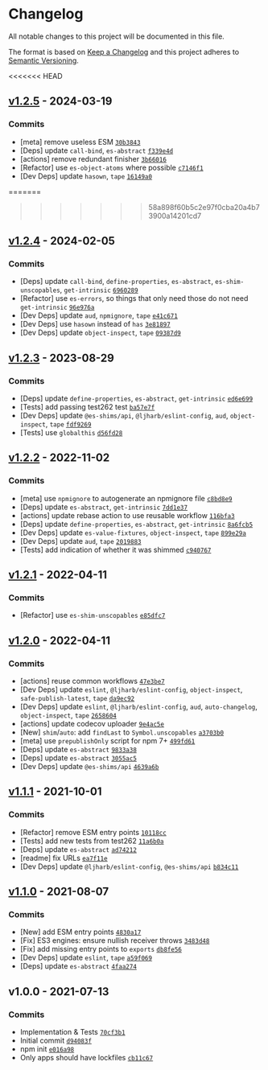 # Changelog

All notable changes to this project will be documented in this file.

The format is based on [Keep a Changelog](https://keepachangelog.com/en/1.0.0/)
and this project adheres to [Semantic Versioning](https://semver.org/spec/v2.0.0.html).

<<<<<<< HEAD
## [v1.2.5](https://github.com/es-shims/Array.prototype.findLast/compare/v1.2.4...v1.2.5) - 2024-03-19

### Commits

- [meta] remove useless ESM [`30b3843`](https://github.com/es-shims/Array.prototype.findLast/commit/30b38436f06003ab2ea0a9571e3bc5bbf6d6e9fb)
- [Deps] update `call-bind`, `es-abstract` [`f339e4d`](https://github.com/es-shims/Array.prototype.findLast/commit/f339e4d0748f32a640e58ce3282d98d1baf73269)
- [actions] remove redundant finisher [`3b66016`](https://github.com/es-shims/Array.prototype.findLast/commit/3b66016b8f9e19084cdcafa1a125eb6b2d26f527)
- [Refactor] use `es-object-atoms` where possible [`c7146f1`](https://github.com/es-shims/Array.prototype.findLast/commit/c7146f172d379e423abb95928ca29659d710dceb)
- [Dev Deps] update `hasown`, `tape` [`16149a0`](https://github.com/es-shims/Array.prototype.findLast/commit/16149a0cdf6e8a78e386e435d8a6b1f83a792142)

=======
>>>>>>> 58a898f60b5c2e97f0cba20a4b73900a14201cd7
## [v1.2.4](https://github.com/es-shims/Array.prototype.findLast/compare/v1.2.3...v1.2.4) - 2024-02-05

### Commits

- [Deps] update `call-bind`, `define-properties`, `es-abstract`, `es-shim-unscopables`, `get-intrinsic` [`6960289`](https://github.com/es-shims/Array.prototype.findLast/commit/6960289aad2898b3c1c3b874937fe171ccd195cb)
- [Refactor] use `es-errors`, so things that only need those do not need `get-intrinsic` [`96e976a`](https://github.com/es-shims/Array.prototype.findLast/commit/96e976af6cbe6240472bf6ac509526e66bb48fbc)
- [Dev Deps] update `aud`, `npmignore`, `tape` [`e41c671`](https://github.com/es-shims/Array.prototype.findLast/commit/e41c6718bb4e1f498bc0c7d850fe6f595e6314d1)
- [Dev Deps] use `hasown` instead of `has` [`3e81897`](https://github.com/es-shims/Array.prototype.findLast/commit/3e818971d0432e11e639d4e0f13fba7ca7f1392d)
- [Dev Deps] update `object-inspect`, `tape` [`09387d9`](https://github.com/es-shims/Array.prototype.findLast/commit/09387d910af91741959ee9106f20b8379b80fdcb)

## [v1.2.3](https://github.com/es-shims/Array.prototype.findLast/compare/v1.2.2...v1.2.3) - 2023-08-29

### Commits

- [Deps] update `define-properties`, `es-abstract`, `get-intrinsic` [`ed6e699`](https://github.com/es-shims/Array.prototype.findLast/commit/ed6e69963e3b7252ce6fc82a92f0843bf92e2cb8)
- [Tests] add passing test262 test [`ba57e7f`](https://github.com/es-shims/Array.prototype.findLast/commit/ba57e7fb3d85c5d022f84538ac610cbbad3a1f06)
- [Dev Deps] update `@es-shims/api`, `@ljharb/eslint-config`, `aud`, `object-inspect`, `tape` [`fdf9269`](https://github.com/es-shims/Array.prototype.findLast/commit/fdf9269de92629dbbb101e91971efbab45634020)
- [Tests] use `globalthis` [`d56fd28`](https://github.com/es-shims/Array.prototype.findLast/commit/d56fd280792c2fa78d6b4efd9c419df5bf49e6d8)

## [v1.2.2](https://github.com/es-shims/Array.prototype.findLast/compare/v1.2.1...v1.2.2) - 2022-11-02

### Commits

- [meta] use `npmignore` to autogenerate an npmignore file [`c8bd8e9`](https://github.com/es-shims/Array.prototype.findLast/commit/c8bd8e9410e3b0468754bcc722d10eade90d6b8d)
- [Deps] update `es-abstract`, `get-intrinsic` [`7dd1e37`](https://github.com/es-shims/Array.prototype.findLast/commit/7dd1e3706aa4d1dc8007dc430ad721b787cceece)
- [actions] update rebase action to use reusable workflow [`116bfa3`](https://github.com/es-shims/Array.prototype.findLast/commit/116bfa3374f7adbe4363ee186ae397d6175a1386)
- [Deps] update `define-properties`, `es-abstract`, `get-intrinsic` [`8a6fcb5`](https://github.com/es-shims/Array.prototype.findLast/commit/8a6fcb543f3854f4124b26a60d651f26cb836658)
- [Dev Deps] update `es-value-fixtures`, `object-inspect`, `tape` [`899e29a`](https://github.com/es-shims/Array.prototype.findLast/commit/899e29acdeb046b92e6a19739cc97f0605bd074d)
- [Dev Deps] update `aud`, `tape` [`2019883`](https://github.com/es-shims/Array.prototype.findLast/commit/2019883d4a054b95856b6d421e106b9a0fe0f20b)
- [Tests] add indication of whether it was shimmed [`c940767`](https://github.com/es-shims/Array.prototype.findLast/commit/c9407677645d551481e8b98f96297fec7518165a)

## [v1.2.1](https://github.com/es-shims/Array.prototype.findLast/compare/v1.2.0...v1.2.1) - 2022-04-11

### Commits

- [Refactor] use `es-shim-unscopables` [`e85dfc7`](https://github.com/es-shims/Array.prototype.findLast/commit/e85dfc7f324f61e1dc2c99129f4bcc7837ce3ac4)

## [v1.2.0](https://github.com/es-shims/Array.prototype.findLast/compare/v1.1.1...v1.2.0) - 2022-04-11

### Commits

- [actions] reuse common workflows [`47e3be7`](https://github.com/es-shims/Array.prototype.findLast/commit/47e3be7cda282144ddc18204534ec5983055a48e)
- [Dev Deps] update `eslint`, `@ljharb/eslint-config`, `object-inspect`, `safe-publish-latest`, `tape` [`da9ec92`](https://github.com/es-shims/Array.prototype.findLast/commit/da9ec926ee4393d8cf2e2b74202a059a92ef59ac)
- [Dev Deps] update `eslint`, `@ljharb/eslint-config`, `aud`, `auto-changelog`, `object-inspect`, `tape` [`2658604`](https://github.com/es-shims/Array.prototype.findLast/commit/26586043f36390c4967972c2caf318c0bbf583fb)
- [actions] update codecov uploader [`9e4ac5e`](https://github.com/es-shims/Array.prototype.findLast/commit/9e4ac5e104a2f258cb818a19d3e6eb4023d1edd3)
- [New] `shim`/`auto`: add `findLast` to `Symbol.unscopables` [`a3703b0`](https://github.com/es-shims/Array.prototype.findLast/commit/a3703b0dbeefb1dcd4c4fcec9f89c67bc7513821)
- [meta] use `prepublishOnly` script for npm 7+ [`499fd61`](https://github.com/es-shims/Array.prototype.findLast/commit/499fd61f61d094d997b53c34628e477089b6ff96)
- [Deps] update `es-abstract` [`9833a38`](https://github.com/es-shims/Array.prototype.findLast/commit/9833a38b6f6d949636fca1e945b2eee1812e142b)
- [Deps] update `es-abstract` [`3055ac5`](https://github.com/es-shims/Array.prototype.findLast/commit/3055ac5ad56eb224f72c4cc18a06d0af06c6d2a1)
- [Dev Deps] update `@es-shims/api` [`4639a6b`](https://github.com/es-shims/Array.prototype.findLast/commit/4639a6b10b3ecb84e1bc3e645cad1c60de8d99da)

## [v1.1.1](https://github.com/es-shims/Array.prototype.findLast/compare/v1.1.0...v1.1.1) - 2021-10-01

### Commits

- [Refactor] remove ESM entry points [`10118cc`](https://github.com/es-shims/Array.prototype.findLast/commit/10118cc9b896f4c7fa01bfbab17018400b2a7ddb)
- [Tests] add new tests from test262 [`11a6b0a`](https://github.com/es-shims/Array.prototype.findLast/commit/11a6b0a9d34bc6bbd8271b37594ec9ba5fd4ca87)
- [Deps] update `es-abstract` [`ad74212`](https://github.com/es-shims/Array.prototype.findLast/commit/ad7421298490b3355b1d3f0a8fa51b8704e5a0ba)
- [readme] fix URLs [`ea7f11e`](https://github.com/es-shims/Array.prototype.findLast/commit/ea7f11e9ee4961c68104ba43958f5a45a0cffa65)
- [Dev Deps] update `@ljharb/eslint-config`, `@es-shims/api` [`b834c11`](https://github.com/es-shims/Array.prototype.findLast/commit/b834c114ae5bea9c1002a31574545b01c479c2fd)

## [v1.1.0](https://github.com/es-shims/Array.prototype.findLast/compare/v1.0.0...v1.1.0) - 2021-08-07

### Commits

- [New] add ESM entry points [`4830a17`](https://github.com/es-shims/Array.prototype.findLast/commit/4830a173290c5b6fbfda494936ebfc13fb188e9b)
- [Fix] ES3 engines: ensure nullish receiver throws [`3483d48`](https://github.com/es-shims/Array.prototype.findLast/commit/3483d489b0a2c17509d34aa386de8b83d4c6c0a1)
- [Fix] add missing entry points to `exports` [`db8fe56`](https://github.com/es-shims/Array.prototype.findLast/commit/db8fe56e3196ea8e74b6c4bda67efef03f6c6594)
- [Dev Deps] update `eslint`, `tape` [`a59f069`](https://github.com/es-shims/Array.prototype.findLast/commit/a59f069678049d3d8589c2ea22cf65160998fde3)
- [Deps] update `es-abstract` [`4faa274`](https://github.com/es-shims/Array.prototype.findLast/commit/4faa27421b982962f4b68e199308bfc25300ccc4)

## v1.0.0 - 2021-07-13

### Commits

- Implementation & Tests [`70cf3b1`](https://github.com/es-shims/Array.prototype.findLast/commit/70cf3b1254a43d7fc32bc7726f6c372656f84182)
- Initial commit [`d94083f`](https://github.com/es-shims/Array.prototype.findLast/commit/d94083fc3de59677540a3021c6f3082a22a804e6)
- npm init [`e016a98`](https://github.com/es-shims/Array.prototype.findLast/commit/e016a98c2ee504e43a7d6018fae31cbe972c1db9)
- Only apps should have lockfiles [`cb11c67`](https://github.com/es-shims/Array.prototype.findLast/commit/cb11c670b831ede1df53cf312dc6b0bcd96236cc)

